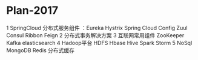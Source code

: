 # Plan-2017

1 SpringCloud 分布式服务组件 ：Eureka Hystrix Spring Cloud Config Zuul Consul Ribbon Feign
2 分布式事务解决方案 
3 互联网常用组件 ZooKeeper Kafka elasticsearch
4 Hadoop平台 HDFS Hbase Hive Spark Storm
5 NoSql MongoDB Redis 分布式缓存

